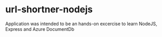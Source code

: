 # url-shortner-nodejs

Application was intended to be an hands-on excercise to learn NodeJS, Express and Azure DocumentDb

